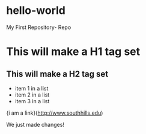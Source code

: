 # hello-world
My First Repository- Repo

# This will make a H1 tag set 
## This will make a H2 tag set 

- item 1 in a list 
- item 2 in a list 
- item 3 in a list 

{i am a link}(http://www.southhills.edu)


We just made changes!
